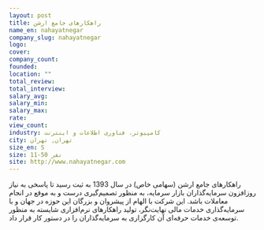 ```yaml
---
layout: post
title: راهکارهای جامع ارشن
name_en: nahayatnegar
company_slug: nahayatnegar
logo: 
cover: 
company_count:
founded:
location: ""
total_review: 
total_interview: 
salary_avg: 
salary_min: 
salary_max: 
rate: 
view_count: 
industry: کامپیوتر، فناوری اطلاعات و اینترنت
city: تهران, تهران
size_en: S
size: 11-50 نفر
site: http://www.nahayatnegar.com
---
```


راهکارهای جامع ارشن (سهامی خاص) در سال 1393 به ثبت رسید تا پاسخی به نیاز روزافزون سرمایه‌گذاران بازار سرمایه، به منظور تصمیم‌گیری درست و به موقع در انجام معاملات باشد. این شرکت با الهام از پیشروان و بزرگان این حوزه در جهان و با سرمایه‌گذاری خدمات مالی نهایت‌نگر، تولید راهکارهای نرم‌افزاری شایسته به منظور توسعه‌ی خدمات حرفه‌ای آن کارگزاری به سرمایه‌گذاران را در دستور کار قرار داد.


